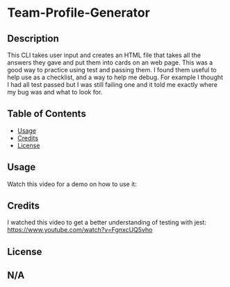 # Team-Profile-Generator


## Description

This CLI takes user input and creates an HTML file that takes all the answers they gave and put them into cards on an web page. This was a good way to practice using test and passing them. I found them useful to help use as a checklist, and a way to help me debug. For example I thought I had all test passed but I was still failing one and it told me exactly where my bug was and what to look for.


## Table of Contents 

- [Usage](#usage)
- [Credits](#credits)
- [License](#license)

## Usage
Watch this video for a demo on how to use it: 

## Credits

I watched this video to get a better understanding of testing with jest: https://www.youtube.com/watch?v=FgnxcUQ5vho 

## License
N/A
---